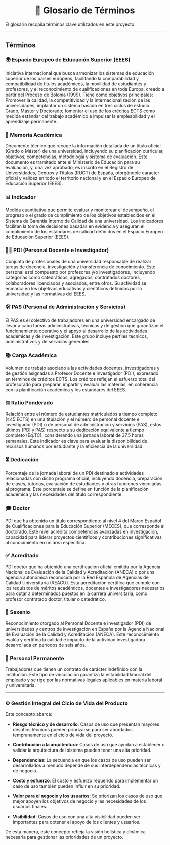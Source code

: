 <div align="center">

# 📖 Glosario de Términos

</div>

El glosario recopila términos clave utilizados en este proyecto.

---

## Términos

### 🌍 Espacio Europeo de Educación Superior (EEES) 
Iniciativa internacional que busca armonizar los sistemas de educación superior de los países europeos, facilitando la comparabilidad y compatibilidad de títulos académicos, la movilidad de estudiantes y profesores, y el reconocimiento de cualificaciones en toda Europa, creado a partir del Proceso de Bolonia (1999). Tiene como objetivos principales: Promover la calidad, la competitividad y la internacionalización de las universidades, implantar un sistema basado en tres ciclos de estudio: Grado, Máster y Doctorado; fomentar el uso de los créditos ECTS como medida estándar del trabajo académico e impulsar la empleabilidad y el aprendizaje permanente.

### 📜 Memoria Académica
Documento técnico que recoge la información detallada de un título oficial (Grado o Máster) de una universidad, incluyendo su planificación curricular, objetivos, competencias, metodología y sistema de evaluación. Este documento es tramitado ante el Ministerio de Educación para su evaluación, y, una vez aprobado, es inscrito en el Registro de Universidades, Centros y Títulos (RUCT) de España, otorgándole carácter oficial y validez en todo el territorio nacional y en el Espacio Europeo de Educación Superior (EEES).

### 📊 Indicador
Medida cuantitativa que permite evaluar y monitorear el desempeño, el progreso o el grado de cumplimiento de los objetivos establecidos en el Sistema de Garantía Interno de Calidad de una universidad. Los indicadores facilitan la toma de decisiones basadas en evidencia y aseguran el cumplimiento de los estándares de calidad definidos en el Espacio Europeo de Educación Superior (EEES).

### 👩‍🏫 PDI (Personal Docente e Investigador)
Conjunto de profesionales de una universidad responsable de realizar tareas de docencia, investigación y transferencia de conocimiento. Este personal está compuesto por profesores y/o investigadores, incluyendo categorías como catedráticos, agregados, contratados doctores, colaboradores licenciados y asociados, entre otros. Su actividad se enmarca en los objetivos educativos y científicos definidos por la universidad y las normativas del EEES.

### 🛠️ PAS (Personal de Administración y Servicios)
El PAS es el colectivo de trabajadores en una universidad encargado de llevar a cabo tareas administrativas, técnicas y de gestión que garantizan el funcionamiento operativo y el apoyo al desarrollo de las actividades académicas y de investigación. Este grupo incluye perfiles técnicos, administrativos y de servicios generales.

### 📚 Carga Académica
Volumen de trabajo asociado a las actividades docentes, investigadoras y de gestión asignadas a Profesor Docente e Investigador (PDI), expresado en términos de créditos ECTS. Los créditos reflejan el esfuerzo total del profesorado para preparar, impartir y evaluar las materias, en coherencia con la planificación académica y los estándares del EEES.

### ⚖️ Ratio Ponderado
Relación entre el número de estudiantes matriculados a tiempo completo (≥45 ECTS) en una titulación y el número de personal docente e investigador (PDI) o de personal de administración y servicios (PAS), estos últimos (PDI y PAS) respecto a su dedicación equivalente a tiempo completo (Eq.TC), considerando una jornada laboral de 37,5 horas semanales. Este indicador es clave para evaluar la disponibilidad de recursos humanos por estudiante y la eficiencia de la universidad.

### ⏳ Dedicación
Porcentaje de la jornada laboral de un PDI destinado a actividades relacionadas con dicho programa oficial, incluyendo docencia, preparación de clases, tutorías, evaluación de estudiantes y otras funciones vinculadas al programa. Este porcentaje se define en función de la planificación académica y las necesidades del título correspondiente.

### 🎓 Doctor
PDI que ha obtenido un título correspondiente al nivel 4 del Marco Español de Cualificaciones para la Educación Superior (MECES), que corresponde al doctorado. Este nivel acredita competencias avanzadas en investigación, capacidad para liderar proyectos científicos y contribuciones significativas al conocimiento en un área específica.

### ✅ Acreditado
PDI doctor que ha obtenido una certificación oficial emitida por la Agencia Nacional de Evaluación de la Calidad y Acreditación (ANECA) o por una agencia autonómica reconocida por la Red Española de Agencias de Calidad Universitaria (REACU). Esta acreditación certifica que cumple con los requisitos de méritos académicos, docentes e investigadores necesarios para optar a determinados puestos en la carrera universitaria, como profesor contratado doctor, titular o catedrático.

### 🏅 Sexenio
Reconocimiento otorgado al Personal Docente e Investigador (PDI) de universidades y centros de investigación en España por la Agencia Nacional de Evaluación de la Calidad y Acreditación (ANECA). Este reconocimiento evalúa y certifica la calidad e impacto de la actividad investigadora desarrollada en períodos de seis años.

### 👥 Personal Permanente
Trabajadores que tienen un contrato de carácter indefinido con la institución. Este tipo de vinculación garantiza la estabilidad laboral del empleado y se rige por las normativas legales aplicables en materia laboral y universitaria.

---

### ⚙️ Gestión Integral del Ciclo de Vida del Producto
Este concepto abarca:

- **Riesgo técnico y de desarrollo**: Casos de uso que presentan mayores desafíos técnicos pueden priorizarse para ser abordados tempranamente en el ciclo de vida del proyecto.

- **Contribución a la arquitectura**: Casos de uso que ayudan a establecer o validar la arquitectura del sistema pueden tener una alta prioridad.

- **Dependencias**: La secuencia en que los casos de uso pueden ser desarrollados a menudo depende de sus interdependencias técnicas y de negocio.

- **Costo y esfuerzo**: El costo y esfuerzo requerido para implementar un caso de uso también pueden influir en su prioridad.

- **Valor para el negocio y los usuarios**: Se priorizan los casos de uso que mejor apoyen los objetivos de negocio y las necesidades de los usuarios finales.

- **Visibilidad**: Casos de uso con una alta visibilidad pueden ser importantes para obtener el apoyo de los clientes y usuarios.

De esta manera, este concepto refleja la visión holística y dinámica necesaria para gestionar las prioridades de un proyecto.
